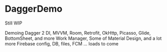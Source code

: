 # DaggerDemo
Still WIP

Demoing Dagger 2 DI, MVVM, Room, Retrofit, OkHttp, Picasso, Glide, BottomSheet, and more
Work Manager, Some of Material Design, and a lot more
Firebase config, DB, files, FCM ... loads to come
